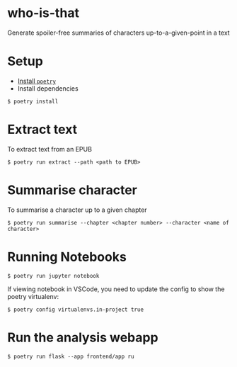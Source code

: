 # who-is-that

Generate spoiler-free summaries of characters up-to-a-given-point in a text

# Setup

- [Install `poetry`](https://python-poetry.org/docs/#installation)
- Install dependencies

```shell
$ poetry install
```

# Extract text

To extract text from an EPUB

```shell
$ poetry run extract --path <path to EPUB>
```

# Summarise character

To summarise a character up to a given chapter

```shell
$ poetry run summarise --chapter <chapter number> --character <name of character>
```

# Running Notebooks

```shell
$ poetry run jupyter notebook
```

If viewing notebook in VSCode, you need to update the config to show the poetry virtualenv:

```shell
$ poetry config virtualenvs.in-project true
```

# Run the analysis webapp

```shell
$ poetry run flask --app frontend/app ru
```
